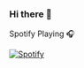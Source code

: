 ### Hi there 👋

<!--
**aeleneibogdan/aeleneibogdan** is a ✨ _special_ ✨ repository because its `README.md` (this file) appears on your GitHub profile.

Here are some ideas to get you started:

- 🔭 I’m currently working on ...
- 🌱 I’m currently learning ...
- 👯 I’m looking to collaborate on ...
- 🤔 I’m looking for help with ...
- 💬 Ask me about ...
- 📫 How to reach me: ...
- 😄 Pronouns: ...
- ⚡ Fun fact: ...
-->
Spotify Playing 🎧

[![Spotify](https://aeleneibogdan.vercel.app/api/spotify)](https://open.spotify.com/user/aeleneibogdan)
